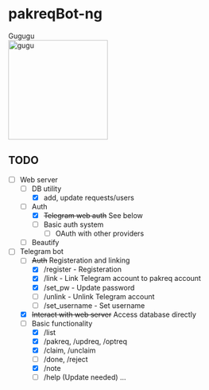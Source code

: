 pakreqBot-ng
============

Gugugu  
<img src="https://upload.wikimedia.org/wikipedia/commons/4/43/Peace_dove.svg" alt="gugu" width="200" height="200"/>

TODO
----
- [ ] Web server
  - [ ] DB utility
    - [x] add, update requests/users
  - [ ] Auth
    - [x] ~~Telegram web auth~~ See below
    - [ ] Basic auth system
      - [ ] OAuth with other providers
  - [ ] Beautify
- [ ] Telegram bot
  - [ ] ~~Auth~~ Registeration and linking
    - [x] /register - Registeration
    - [x] /link - Link Telegram account to pakreq account
    - [x] /set_pw - Update password
    - [ ] /unlink - Unlink Telegram account
    - [ ] /set_username - Set username
  - [x] ~~Interact with web server~~ Access database directly
  - [ ] Basic functionality
    - [x] /list
    - [x] /pakreq, /updreq, /optreq
    - [x] /claim, /unclaim
    - [ ] /done, /reject
    - [x] /note
    - [ ] /help (Update needed)
...